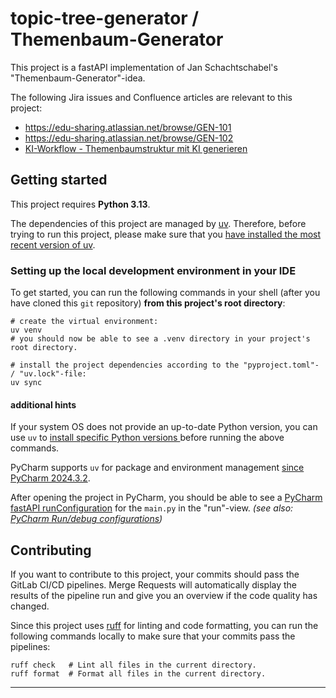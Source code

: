 # topic-tree-generator / Themenbaum-Generator

This project is a fastAPI implementation of Jan Schachtschabel's "Themenbaum-Generator"-idea.

The following Jira issues and Confluence articles are relevant to this project:

- https://edu-sharing.atlassian.net/browse/GEN-101
- https://edu-sharing.atlassian.net/browse/GEN-102
- [KI-Workflow - Themenbaumstruktur mit KI generieren](https://edu-sharing.atlassian.net/wiki/spaces/ESS/pages/971866113/KI-Workflow+-+Themenbaumstruktur+mit+KI+generieren)

## Getting started

This project requires **Python 3.13**.

The dependencies of this project are managed by [uv](https://docs.astral.sh/uv/).
Therefore, before trying to run this project,
please make sure that
you [have installed the most recent version of uv](https://docs.astral.sh/uv/getting-started/installation/).

### Setting up the local development environment in your IDE

To get started, you can run the following commands in your shell (after you have cloned this `git` repository)
**from this project's root directory**:

```shell
# create the virtual environment:
uv venv
# you should now be able to see a .venv directory in your project's root directory.

# install the project dependencies according to the "pyproject.toml"- / "uv.lock"-file:
uv sync
```

#### additional hints

If your system OS does not provide an up-to-date Python version,
you can use `uv`
to [install specific Python versions ](https://docs.astral.sh/uv/guides/install-python/#installing-a-specific-version)
before running the above commands.

PyCharm supports `uv` for package and environment
management [since PyCharm 2024.3.2](https://www.jetbrains.com/pycharm/whatsnew/#page__content-package-management).

After opening the project in PyCharm,
you should be able to see
a [PyCharm fastAPI runConfiguration](https://www.jetbrains.com/help/pycharm/fastapi-project.html) for the `main.py` in
the "run"-view.
*(see also: [PyCharm Run/debug configurations](https://www.jetbrains.com/help/pycharm/fastapi-project.html))*

## Contributing

If you want to contribute to this project, your commits should pass the GitLab CI/CD pipelines.
Merge Requests will automatically display the results of the pipeline run
and give you an overview if the code quality has changed.

Since this project uses [ruff](https://docs.astral.sh/ruff/) for linting and code formatting,
you can run the following commands locally to make sure that your commits pass the pipelines:

```shell
ruff check   # Lint all files in the current directory.
ruff format  # Format all files in the current directory.
```

***